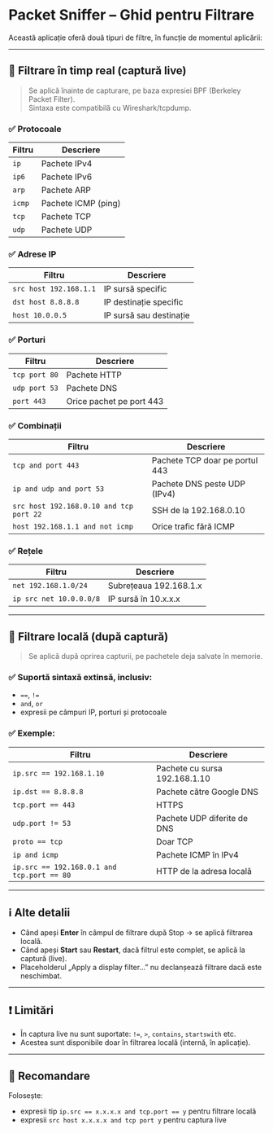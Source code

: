 # Packet Sniffer – Ghid pentru Filtrare

Această aplicație oferă două tipuri de filtre, în funcție de momentul aplicării:

---

## 🔹 Filtrare în timp real (captură live)

> Se aplică înainte de capturare, pe baza expresiei BPF (Berkeley Packet Filter).  
> Sintaxa este compatibilă cu Wireshark/tcpdump.

### ✅ Protocoale

| Filtru      | Descriere                         |
|-------------|-----------------------------------|
| `ip`        | Pachete IPv4                      |
| `ip6`       | Pachete IPv6                      |
| `arp`       | Pachete ARP                       |
| `icmp`      | Pachete ICMP (ping)               |
| `tcp`       | Pachete TCP                       |
| `udp`       | Pachete UDP                       |

### ✅ Adrese IP

| Filtru                  | Descriere                          |
|-------------------------|------------------------------------|
| `src host 192.168.1.1`  | IP sursă specific                  |
| `dst host 8.8.8.8`      | IP destinație specific             |
| `host 10.0.0.5`         | IP sursă sau destinație            |

### ✅ Porturi

| Filtru           | Descriere                        |
|------------------|----------------------------------|
| `tcp port 80`    | Pachete HTTP                     |
| `udp port 53`    | Pachete DNS                      |
| `port 443`       | Orice pachet pe port 443         |

### ✅ Combinații

| Filtru                                          | Descriere                                 |
|-------------------------------------------------|--------------------------------------------|
| `tcp and port 443`                              | Pachete TCP doar pe portul 443            |
| `ip and udp and port 53`                        | Pachete DNS peste UDP (IPv4)              |
| `src host 192.168.0.10 and tcp port 22`         | SSH de la 192.168.0.10                    |
| `host 192.168.1.1 and not icmp`                 | Orice trafic fără ICMP                    |

### ✅ Rețele

| Filtru                  | Descriere                          |
|-------------------------|------------------------------------|
| `net 192.168.1.0/24`    | Subrețeaua 192.168.1.x             |
| `ip src net 10.0.0.0/8` | IP sursă în 10.x.x.x               |

---

## 🔹 Filtrare locală (după captură)

> Se aplică după oprirea capturii, pe pachetele deja salvate în memorie.

### ✅ Suportă sintaxă extinsă, inclusiv:
- `==`, `!=`
- `and`, `or`
- expresii pe câmpuri IP, porturi și protocoale

### ✅ Exemple:

| Filtru                                          | Descriere                                 |
|-------------------------------------------------|--------------------------------------------|
| `ip.src == 192.168.1.10`                        | Pachete cu sursa 192.168.1.10              |
| `ip.dst == 8.8.8.8`                             | Pachete către Google DNS                   |
| `tcp.port == 443`                               | HTTPS                                      |
| `udp.port != 53`                                | Pachete UDP diferite de DNS                |
| `proto == tcp`                                  | Doar TCP                                   |
| `ip and icmp`                                   | Pachete ICMP în IPv4                       |
| `ip.src == 192.168.0.1 and tcp.port == 80`      | HTTP de la adresa locală                   |

---

## ℹ️ Alte detalii

- Când apeși **Enter** în câmpul de filtrare după Stop → se aplică filtrarea locală.
- Când apeși **Start** sau **Restart**, dacă filtrul este complet, se aplică la captură (live).
- Placeholderul „Apply a display filter…” nu declanșează filtrare dacă este neschimbat.

---

## ❗ Limitări

- În captura live nu sunt suportate: `!=`, `>`, `contains`, `startswith` etc.
- Acestea sunt disponibile doar în filtrarea locală (internă, în aplicație).

---

## 🧠 Recomandare

Folosește:
- expresii tip `ip.src == x.x.x.x and tcp.port == y` pentru filtrare locală
- expresii `src host x.x.x.x and tcp port y` pentru captura live
